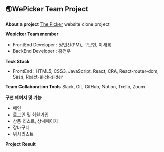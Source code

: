 ## 🌏WePicker Team Project ##


**About a project**
[The Picker](https://thepicker.net/) website clone project

**Wepicker Team member**
- FrontEnd Developer : 정민선(PM), 구보현, 이새봄
- BackEnd Developer : 홍연우

**Teck Stack**
- FrontEnd : HTML5, CSS3, JavaScript, React, CRA, React-router-dom, Sass, React-slick-slider

**Team Collaboration Tools**
Slack, Git, GitHub, Notion, Trello, Zoom

**구현 페이지 및 기능**
- 메인
- 로그인 및 회원가입
- 상품 리스트, 상세페이지
- 장바구니
- 위시리스트

**Project Result**
[](https://youtu.be/q9v8Ax2jgcc)
